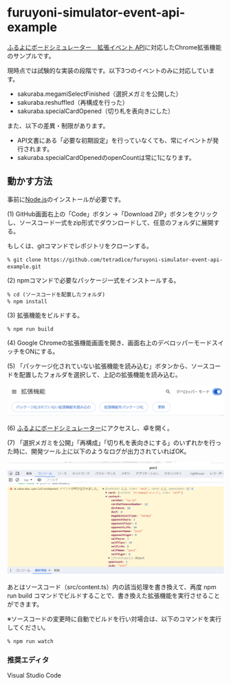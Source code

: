 # furuyoni-simulator-event-api-example

[ふるよにボードシミュレーター　拡張イベント API](https://furuyoni-tools-doc.notion.site/API-71e52d2fd2be4767a2c2233afeb87fa4?pvs=4)に対応したChrome拡張機能のサンプルです。

現時点では試験的な実装の段階です。以下3つのイベントのみに対応しています。

- sakuraba.megamiSelectFinished（選択メガミを公開した）
- sakuraba.reshuffled（再構成を行った）
- sakuraba.specialCardOpened（切り札を表向きにした）

また、以下の差異・制限があります。

- API文書にある「必要な初期設定」を行っていなくても、常にイベントが発行されます。
- sakuraba.specialCardOpenedのopenCountは常に1になります。

## 動かす方法

事前に[Node.js](https://nodejs.org/)のインストールが必要です。

(1) GitHub画面右上の「Code」ボタン →「Download ZIP」ボタンをクリックし、ソースコード一式をzip形式でダウンロードして、任意のフォルダに展開する。

もしくは、gitコマンドでレポジトリをクローンする。

```
% git clone https://github.com/tetradice/furuyoni-simulator-event-api-example.git
```

(2) npmコマンドで必要なパッケージ一式をインストールする。

```
% cd (ソースコードを配置したフォルダ)
% npm install
```

(3) 拡張機能をビルドする。

```
% npm run build
```


(4) Google Chromeの拡張機能画面を開き、画面右上のデベロッパーモードスイッチをONにする。

(5) 「パッケージ化されていない拡張機能を読み込む」ボタンから、ソースコードを配置したフォルダを選択して、上記の拡張機能を読み込む。

![](doc/img/chrome_install.png)


(6) [ふるよにボードシミュレーター](https://furuyoni-simulator.herokuapp.com/)にアクセスし、卓を開く。

(7) 「選択メガミを公開」「再構成」「切り札を表向きにする」のいずれかを行った時に、開発ツール上に以下のようなログが出力されていればOK。

![](doc/img/log_print.png)

あとはソースコード（src/content.ts）内の該当処理を書き換えて、再度 npm run build コマンドでビルドすることで、書き換えた拡張機能を実行させることができます。

※ソースコードの変更時に自動でビルドを行い対場合は、以下のコマンドを実行してください。

```
% npm run watch
```


### 推奨エディタ

Visual Studio Code